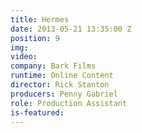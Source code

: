 ```yaml
---
title: Hermes
date: 2013-05-21 13:35:00 Z
position: 9
img: 
video: 
company: Bark Films
runtime: Online Content
director: Rick Stanton
producers: Penny Gabriel
role: Production Assistant
is-featured: 
---
```


